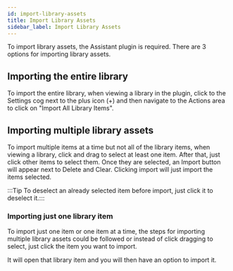 ```yaml
---
id: import-library-assets
title: Import Library Assets
sidebar_label: Import Library Assets
---
```


To import library assets, the Assistant plugin is required.  There are 3 options for importing library assets.

## Importing the entire library
To import the entire library, when viewing a library in the plugin, click to the Settings cog next to the plus icon (+) and then navigate to the Actions area to click on "Import All Library Items".

## Importing multiple library assets
To import multiple items at a time but not all of the library items, when viewing a library, click and drag to select at least one item. After that, just click other items to select them. 
Once they are selected, an Import button will appear next to Delete and Clear.  Clicking import will just import the items selected.

:::Tip To deselect an already selected item before import, just click it to deselect it.:::

### Importing just one library item
To import just one item or one item at a time, the steps for importing multiple library assets could be followed or instead of click dragging to select, just click the item you want to import.

It will open that library item and you will then have an option to import it.
